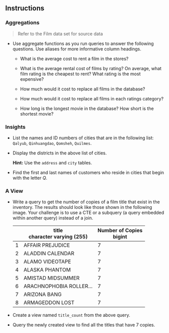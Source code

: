 ## Instructions

### Aggregations

> Refer to the Film data set for source data

* Use aggregate functions as you run queries to answer the following questions. Use aliases for more informative column headings.

  * What is the average cost to rent a film in the stores?

  * What is the average rental cost of films by rating? On average, what film rating is the cheapest to rent? What rating is the most expensive?

  * How much would it cost to replace all films in the database?

  * How much would it cost to replace all films in each ratings category?

  * How long is the longest movie in the database? How short is the shortest movie?



### Insights

* List the names and ID numbers of cities that are in the following list: `Qalyub`, `Qinhuangdao`, `Qomsheh`, `Quilmes`.

* Display the districts in the above list of cities.

  **Hint:** Use the `address` and `city` tables.

* Find the first and last names of customers who reside in cities that begin with the letter *Q*. 



### A View 

* Write a query to get the number of copies of a film title that exist in the inventory. The results should look like those shown in the following image. Your challenge is to use a CTE or a subquery (a query embedded within another query) instead of a join.

  |      | title<br>character varying (255) | Number of Copies<br>bigint |
  | ---- | -------------------------------- | -------------------------- |
  | 1    | AFFAIR PREJUDICE                 | 7                          |
  | 2    | ALADDIN CALENDAR                 | 7                          |
  | 3    | ALAMO VIDEOTAPE                  | 7                          |
  | 4    | ALASKA PHANTOM                   | 7                          |
  | 5    | AMISTAD MIDSUMMER                | 7                          |
  | 6    | ARACHNOPHOBIA ROLLER…            | 7                          |
  | 7    | ARIZONA BANG                     | 7                          |
  | 8    | ARMAGEDDON LOST                  | 7                          |

* Create a view named `title_count` from the above query.

* Query the newly created view to find all the titles that have 7 copies.